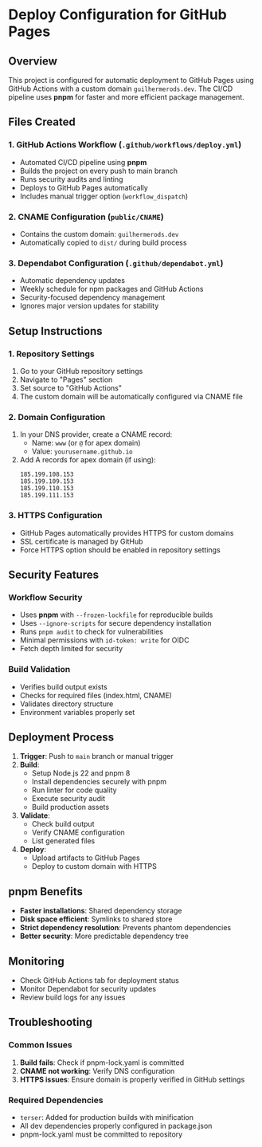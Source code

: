 # Deploy Configuration for GitHub Pages

## Overview
This project is configured for automatic deployment to GitHub Pages using GitHub Actions with a custom domain `guilhermerods.dev`. The CI/CD pipeline uses **pnpm** for faster and more efficient package management.

## Files Created

### 1. GitHub Actions Workflow (`.github/workflows/deploy.yml`)
- Automated CI/CD pipeline using **pnpm**
- Builds the project on every push to main branch
- Runs security audits and linting
- Deploys to GitHub Pages automatically
- Includes manual trigger option (`workflow_dispatch`)

### 2. CNAME Configuration (`public/CNAME`)
- Contains the custom domain: `guilhermerods.dev`
- Automatically copied to `dist/` during build process

### 3. Dependabot Configuration (`.github/dependabot.yml`)
- Automatic dependency updates
- Weekly schedule for npm packages and GitHub Actions
- Security-focused dependency management
- Ignores major version updates for stability

## Setup Instructions

### 1. Repository Settings
1. Go to your GitHub repository settings
2. Navigate to "Pages" section
3. Set source to "GitHub Actions"
4. The custom domain will be automatically configured via CNAME file

### 2. Domain Configuration
1. In your DNS provider, create a CNAME record:
   - Name: `www` (or `@` for apex domain)
   - Value: `yourusername.github.io`
2. Add A records for apex domain (if using):
   ```
   185.199.108.153
   185.199.109.153
   185.199.110.153
   185.199.111.153
   ```

### 3. HTTPS Configuration
- GitHub Pages automatically provides HTTPS for custom domains
- SSL certificate is managed by GitHub
- Force HTTPS option should be enabled in repository settings

## Security Features

### Workflow Security
- Uses **pnpm** with `--frozen-lockfile` for reproducible builds
- Uses `--ignore-scripts` for secure dependency installation
- Runs `pnpm audit` to check for vulnerabilities
- Minimal permissions with `id-token: write` for OIDC
- Fetch depth limited for security

### Build Validation
- Verifies build output exists
- Checks for required files (index.html, CNAME)
- Validates directory structure
- Environment variables properly set

## Deployment Process

1. **Trigger**: Push to `main` branch or manual trigger
2. **Build**: 
   - Setup Node.js 22 and pnpm 8
   - Install dependencies securely with pnpm
   - Run linter for code quality
   - Execute security audit
   - Build production assets
3. **Validate**: 
   - Check build output
   - Verify CNAME configuration
   - List generated files
4. **Deploy**: 
   - Upload artifacts to GitHub Pages
   - Deploy to custom domain with HTTPS

## pnpm Benefits

- **Faster installations**: Shared dependency storage
- **Disk space efficient**: Symlinks to shared store
- **Strict dependency resolution**: Prevents phantom dependencies
- **Better security**: More predictable dependency tree

## Monitoring

- Check GitHub Actions tab for deployment status
- Monitor Dependabot for security updates
- Review build logs for any issues

## Troubleshooting

### Common Issues
1. **Build fails**: Check if pnpm-lock.yaml is committed
2. **CNAME not working**: Verify DNS configuration
3. **HTTPS issues**: Ensure domain is properly verified in GitHub settings

### Required Dependencies
- `terser`: Added for production builds with minification
- All dev dependencies properly configured in package.json
- pnpm-lock.yaml must be committed to repository